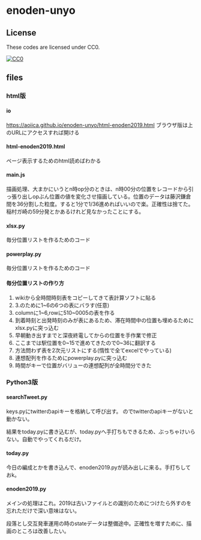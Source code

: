 # enoden-unyo

## License

These codes are licensed under CC0.

[![CC0](http://i.creativecommons.org/p/zero/1.0/88x31.png "CC0")](http://creativecommons.org/publicdomain/zero/1.0/deed.ja)

## files
### html版
#### io
https://aoiica.github.io/enoden-unyo/html-enoden2019.html
ブラウザ版は上のURLにアクセスすれば開ける

#### html-enoden2019.html
ページ表示するためのhtml読めばわかる

#### main.js
描画処理、大まかにいうとn時op分のときは、n時00分の位置をレコードから引っ張り出しopぶん位置の値を変化させ描画している。位置のデータは藤沢鎌倉間を36分割した粒度。すると1分で1/36進めればいいので楽。正確性は捨てた。稲村ガ崎の59分発とかあるけれど見なかったことにする。

#### xlsx.py
毎分位置リストを作るためのコード

#### powerplay.py
毎分位置リストを作るためのコード

#### 毎分位置リストの作り方
1. wikiから全時間時刻表をコピーしてきて表計算ソフトに貼る
2. 3.のために1~6の6つの表にバラす(任意)
3. columnに1~6,rowに510~0005の表を作る
4. 到着時刻と出発時刻のみが表にあるため、滞在時間中の位置も埋めるためにxlsx.pyに突っ込む
5. 早朝動き出すまでと深夜終電してからの位置を手作業で修正
6. ここまでは駅位置を0~15で進めてきたので0~36に翻訳する
7. 方法問わず表を2次元リストにする(惰性で全てexcelでやっている)
8. 連想配列を作るためにpowerplay.pyに突っ込む
9. 時間がキーで位置がバリューの連想配列が全時間分できた




### Python3版
#### searchTweet.py
keys.pyにtwitterのapiキーを格納して呼び出す。
のでtwitterのapiキーがないと動かない。

結果をtoday.pyに書き込むが、today.pyへ手打ちもできるため、ぶっちゃけいらない。自動でやってくれるだけ。

#### today.py
今日の編成とかを書き込んで、enoden2019.pyが読み出しに来る。手打ちしておk。

#### enoden2019.py
メインの処理はこれ。2019は古いファイルとの識別のためにつけたら外すのを忘れただけで深い意味はない。

段落とし交互発車運用の時のstateデータは整備途中。正確性を増すために、描画のところは改善したい。
